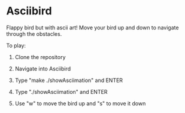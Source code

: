 # Asciibird
Flappy bird but with ascii art! Move your bird up and down to navigate through the obstacles.

To play: 

1. Clone the repository

2. Navigate into Asciibird

3. Type "make ./showAsciimation" and ENTER

4. Type "./showAsciimation" and ENTER

5. Use "w" to move the bird up and "s" to move it down
